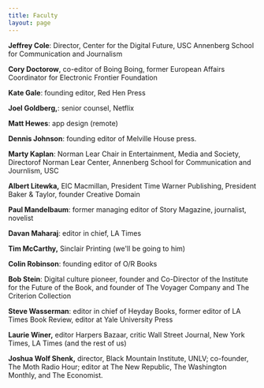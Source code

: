 ```yaml
---
title: Faculty
layout: page
---
```

**Jeffrey Cole**: Director, Center for the Digital Future, USC Annenberg School
for Communication and Journalism

**Cory Doctorow**, co-editor of Boing Boing, former European Affairs Coordinator
for Electronic Frontier Foundation

**Kate Gale**: founding editor, Red Hen Press

**Joel Goldberg,**: senior counsel, Netflix

**Matt Hewes**: app design (remote)

**Dennis Johnson**: founding editor of Melville House press.

**Marty Kaplan**: Norman Lear Chair in Entertainment, Media and Society,
Directorof Norman Lear Center, Annenberg School for Communication and Journlism,
USC

**Albert Litewka,** EIC Macmillan, President Time Warner Publishing, President
Baker &amp; Taylor, founder Creative Domain

**Paul Mandelbaum**: former managing editor of Story Magazine, journalist,
novelist

**Davan Maharaj**: editor in chief, LA Times

**Tim McCarthy,** Sinclair Printing (we&#39;ll be going to him)

**Colin Robinson**: founding editor of O/R Books

**Bob Stein**: Digital culture pioneer, founder and Co-Director of the Institute
for the Future of the Book, and founder of The Voyager Company and The Criterion
Collection

**Steve Wasserman**: editor in chief of Heyday Books, former editor of LA Times
Book Review, editor at Yale University Press

**Laurie Winer,** editor Harpers Bazaar, critic Wall Street Journal, New York
Times, LA Times (and the rest of us)

**Joshua Wolf Shenk,** director, Black Mountain Institute, UNLV; co-founder, The
Moth Radio Hour; editor at The New Republic, The Washington Monthly, and The
Economist.
